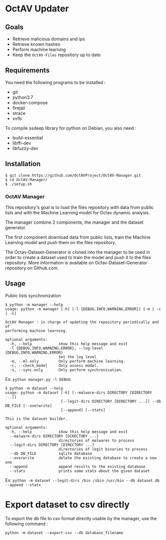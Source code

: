 # OctAV Updater

## Goals
- Retrieve malicious domains and ips
- Retrieve known hashes
- Perform machine learning
- Keep the `OctAV-Files` repository up to date

## Requirements

You need the following programs to be installed :

- git
- python3.7
- docker-compose
- firejail
- strace
- xvfb

To compile ssdeep library for python on Debian, you also need :

- build-essential
- libffi-dev
- libfuzzy-dev

## Installation

```
$ git clone https://github.com/OctAVProject/OctAV-Manager.git
$ cd OctAV-Manager/
$ ./setup.sh
```

### OctAV Manager

This repository's goal is to load the files repository with data from public lists and with the Machine Learning model for Octav dynamic analysis.

The manager combine 2 components, the manager and the dataset generator.

The first component download data from public lists, train the Machine Learning model and push them on the files repository.

The Octav-Dataset-Generator is cloned into the manager to be used in order to create a dataset used to train the model and push it to the files repository.
More information is available on Octav-Dataset-Generator repository on Github.com.

## Usage

Public lists synchronization

```
$ python -m manager --help
usage: python -m manager [-h] [-l {DEBUG,INFO,WARNING,ERROR}] [-m | -c | -s]

OctAV Manager : in charge of updating the repository periodically and of
performing machine learning.

optional arguments:
  -h, --help            show this help message and exit
  -l {DEBUG,INFO,WARNING,ERROR}, --log-level {DEBUG,INFO,WARNING,ERROR}
                        Set the log level
  -m, --ml-only         Only perform machine learning.
  -c, --check_model     Only assess model.
  -s, --sync-only       Only perform synchronisation.
```

Ex: `python manager.py -l DEBUG`

```
$ python -m dataset --help
usage: python -m dataset [-h] [--malware-dirs DIRECTORY [DIRECTORY ...]]
                         [--legit-dirs DIRECTORY [DIRECTORY ...]] --db DB_FILE [--overwrite]
                         [--append] [--stats]

This is the dataset builder.

optional arguments:
  -h, --help            show this help message and exit
  --malware-dirs DIRECTORY [DIRECTORY ...]
                        directories of malwares to process
  --legit-dirs DIRECTORY [DIRECTORY ...]
                        directories of legit binaries to process
  --db DB_FILE          sqlite database
  --overwrite           delete the existing database to create a new one
  --append              append results to the existing database
  --stats               prints some stats about the given dataset
```

Ex: `python -m dataset --legit-dirs /bin /sbin /usr/bin --db dataset.db --append --stats`

#  Export dataset to csv directly

To export the db file to csv format directly usable by the manager, use the following command :

`python -m dataset --export-csv --db database_filename`


